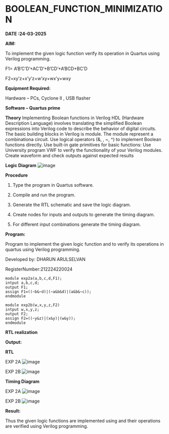 # BOOLEAN_FUNCTION_MINIMIZATION

**DATE :24-03-2025**

**AIM:**

To implement the given logic function verify its operation in Quartus using Verilog programming.

F1= A’B’C’D’+AC’D’+B’CD’+A’BCD+BC’D 

F2=xy’z+x’y’z+w’xy+wx’y+wxy

**Equipment Required:**

Hardware – PCs, Cyclone II , USB flasher

**Software – Quartus prime**

**Theory**
Implementing Boolean functions in Verilog HDL (Hardware Description Language) involves translating the simplified Boolean expressions into Verilog code to describe the behavior of digital circuits. The basic building blocks in Verilog is module. The module represent a combinationa circuit. Use logical operators (&, , ~, ^) to implement Boolean functions directly. Use built-in gate primitives for basic functions: Use University program VWF to verify the functionality of your Verilog modules. Create waveform and check outputs against expected results

**Logic Diagram**
![image](https://github.com/user-attachments/assets/ab280fb6-fdaa-48bc-b667-1f75681f5dd4)

**Procedure**

1.	Type the program in Quartus software.

2.	Compile and run the program.

3.	Generate the RTL schematic and save the logic diagram.

4.	Create nodes for inputs and outputs to generate the timing diagram.

5.	For different input combinations generate the timing diagram.


**Program:**

Program to implement the given logic function and to verify its operations in quartus using Verilog programming. 

Developed by: DHARUN ARULSELVAN

RegisterNumber:212224220024

```
module exp2a(a,b,c,d,F1);
intput a,b,c,d;
output F1;
assign F1=((~b&~d)|(~a&b&d)|(a&b&~c));
endmodule

module exp2b(w,x,y,z,F2)
intput w,x,y,z;
output F2;
assign F2=((~y&z)|(x&y)|(w&y));
endmodule
```


**RTL realization**

**Output:**

**RTL**

EXP 2A
![image](https://github.com/user-attachments/assets/eac6d3ce-7521-4e7a-8bbc-d247c88289b7)

EXP 2B
![image](https://github.com/user-attachments/assets/fd7335f4-1435-4648-936c-fa9c42c82ada)

**Timing Diagram**

EXP 2A
![image](https://github.com/user-attachments/assets/872b7bb2-18f9-4a72-894f-27342579294d)

EXP 2B
![image](https://github.com/user-attachments/assets/8a025bf0-57a9-4726-a0e9-a63549fabbcb)

**Result:**

Thus the given logic functions are implemented using and their operations are verified using Verilog programming.

